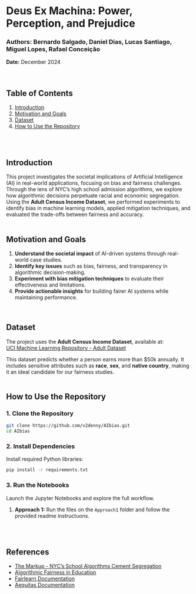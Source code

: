 # Deus Ex Machina: Power, Perception, and Prejudice

### Authors: Bernardo Salgado, Daniel Dias, Lucas Santiago, Miguel Lopes, Rafael Conceição  
**Date:** December 2024  
<br>
<br>

## **Table of Contents**
1. [Introduction](#introduction)
2. [Motivation and Goals](#motivation-and-goals)
3. [Dataset](#dataset)
4. [How to Use the Repository](#how-to-use-the-repository)
<br>
<br>

## **Introduction**

This project investigates the societal implications of Artificial Intelligence (AI) in real-world applications, focusing on bias and fairness challenges. Through the lens of NYC’s high school admission algorithms, we explore how algorithmic decisions perpetuate racial and economic segregation. Using the **Adult Census Income Dataset**, we performed experiments to identify bias in machine learning models, applied mitigation techniques, and evaluated the trade-offs between fairness and accuracy.
<br>
<br>


## **Motivation and Goals**

1. **Understand the societal impact** of AI-driven systems through real-world case studies.  
2. **Identify key issues** such as bias, fairness, and transparency in algorithmic decision-making.  
3. **Experiment with bias mitigation techniques** to evaluate their effectiveness and limitations.  
4. **Provide actionable insights** for building fairer AI systems while maintaining performance.
<br>


## **Dataset**

The project uses the **Adult Census Income Dataset**, available at:  
[UCI Machine Learning Repository - Adult Dataset](https://www.kaggle.com/datasets/uciml/adult-census-income)  

This dataset predicts whether a person earns more than $50k annually. It includes sensitive attributes such as **race**, **sex**, and **native country**, making it an ideal candidate for our fairness studies.
<br>
<br>


## **How to Use the Repository**

### **1. Clone the Repository**
```bash
git clone https://github.com/v2denny/AIbias.git
cd AIbias
```

### **2. Install Dependencies**
Install required Python libraries:
```bash
pip install -r requirements.txt
```

### **3. Run the Notebooks**
Launch the Jupyter Notebooks and explore the full workflow.
1. **Approach 1:** Run the files on the `Approach1` folder and follow the provided readme instructuons.

<br>
<br>


## **References**

- [The Markup - NYC’s School Algorithms Cement Segregation](https://themarkup.org/machine-learning/2021/05/26/nycs-school-algorithms-cement-segregation-this-data-shows-how)
- [Algorithmic Fairness in Education](https://arxiv.org/abs/2110.00530)
- [Fairlearn Documentation](https://fairlearn.org/)
- [Aequitas Documentation](https://github.com/dssg/aequitas)
